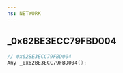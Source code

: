```yaml
---
ns: NETWORK
---
```

## _0x62BE3ECC79FBD004

```c
// 0x62BE3ECC79FBD004
Any _0x62BE3ECC79FBD004();
```

